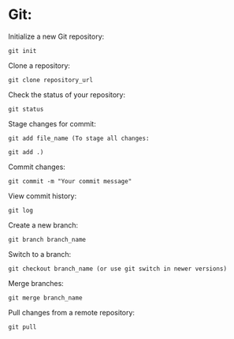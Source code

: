 # Git:

Initialize a new Git repository: 
    
    git init
Clone a repository: 
    
    git clone repository_url
Check the status of your repository: 
    
    git status
Stage changes for commit: 
    
    git add file_name (To stage all changes: 
    
    git add .)
Commit changes: 
    
    git commit -m "Your commit message"
View commit history: 
    
    git log
Create a new branch: 
    
    git branch branch_name
Switch to a branch: 
    
    git checkout branch_name (or use git switch in newer versions)
Merge branches: 
    
    git merge branch_name
Pull changes from a remote repository: 
    
    git pull